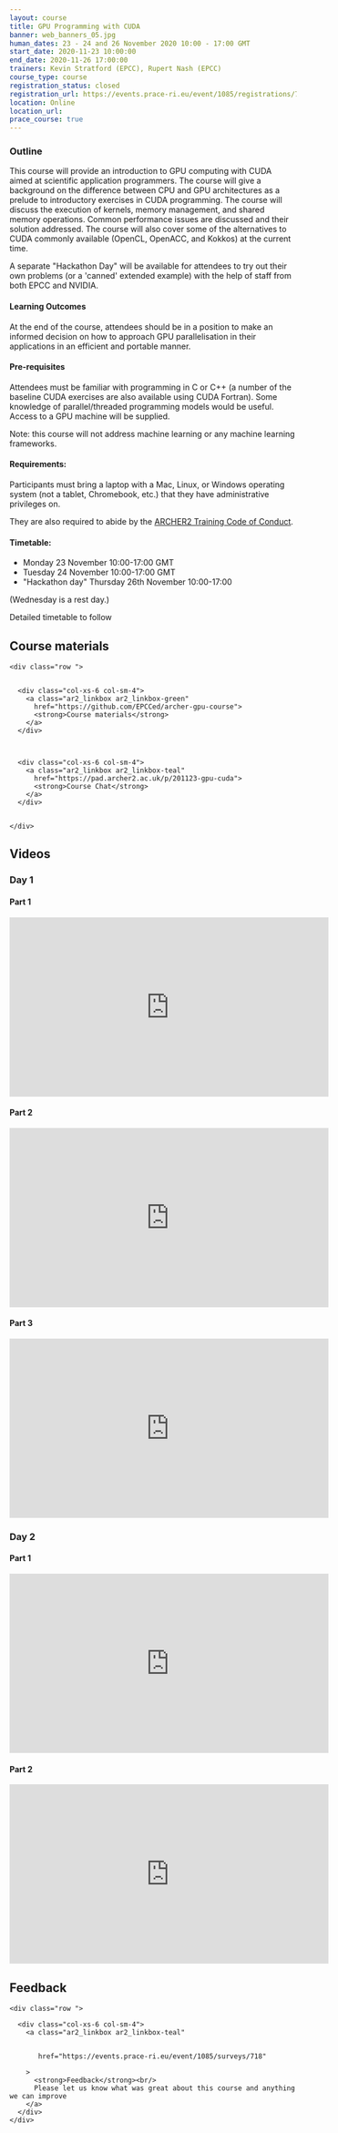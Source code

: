 ```yaml
---
layout: course
title: GPU Programming with CUDA
banner: web_banners_05.jpg 
human_dates: 23 - 24 and 26 November 2020 10:00 - 17:00 GMT
start_date: 2020-11-23 10:00:00
end_date: 2020-11-26 17:00:00
trainers: Kevin Stratford (EPCC), Rupert Nash (EPCC)
course_type: course
registration_status: closed
registration_url: https://events.prace-ri.eu/event/1085/registrations/784/
location: Online
location_url:
prace_course: true
---
```


### Outline

This course will provide an introduction to GPU computing with CUDA aimed at scientific application programmers. The course will give a background on the difference between CPU and GPU architectures as a prelude to introductory exercises in CUDA programming. The course will discuss the execution of kernels, memory management, and shared memory operations. Common performance issues are discussed and their solution addressed. The course will also cover some of the alternatives to CUDA commonly available (OpenCL, OpenACC, and Kokkos) at the current time.

A separate "Hackathon Day" will be available for attendees to try out their own problems (or a 'canned' extended example) with the help of staff from both EPCC and NVIDIA.

#### Learning Outcomes

At the end of the course, attendees should be in a position to make an informed decision on how to approach GPU parallelisation in their applications in an efficient and portable manner.

#### Pre-requisites

Attendees must be familiar with programming in C or C++ (a number of the baseline CUDA exercises are also available using CUDA Fortran). Some knowledge of parallel/threaded programming models would be useful. Access to a GPU machine will be supplied.

Note: this course will not address machine learning or any machine learning frameworks.


#### Requirements:

Participants must bring a laptop with a Mac, Linux, or Windows operating system (not a tablet, Chromebook, etc.) that they have administrative privileges on.

They are also required to abide by the [ARCHER2 Training Code of Conduct](../../code-of-conduct/). 


#### Timetable:
* Monday 23 November 10:00-17:00  GMT
* Tuesday 24 November 10:00-17:00 GMT
* "Hackathon day" Thursday 26th November 10:00-17:00 

(Wednesday is a rest day.)

Detailed timetable to follow


<section id="service">



<h2><a name="materials">Course materials</a></h2>



    <div class="row ">	

		
      <div class="col-xs-6 col-sm-4">
        <a class="ar2_linkbox ar2_linkbox-green" 
          href="https://github.com/EPCCed/archer-gpu-course">
          <strong>Course materials</strong>         
        </a>
      </div>


  
      <div class="col-xs-6 col-sm-4">
        <a class="ar2_linkbox ar2_linkbox-teal" 
          href="https://pad.archer2.ac.uk/p/201123-gpu-cuda">
          <strong>Course Chat</strong>       
        </a>
      </div>
		

 	</div>
		
		
<!--					

<h2><a name="join">Join sessions	</a>	</h2>		




    <div class="row ">	

      <div class="col-xs-6 col-sm-4">
        <a class="ar2_linkbox ar2_linkbox-teal" 
          href="https://eu.bbcollab.com/guest/0dc7a50c12314245894519e43fe206b1">
          <strong>Join Session</strong><br/>
          Join this online session in your browser
        </a>
      </div>

      <div class="col-xs-6 col-sm-4">
        <a class="ar2_linkbox ar2_linkbox-green" href="courses/"
           href="myevent.ics">
          <strong>Add to Calendar</strong><br/>
          Download ICS file to add this event to your calendar complete with join link
        </a>
      </div>

											
    </div>
-->

		
<h2><a name="video">Videos</a></h2>


<h3><a name="videos1">Day 1</a></h3>

<h4>Part 1</h4>

<div>
	<iframe title="Video" width="560" height="315" src="https://www.youtube.com/embed/YVmRmgS2XDo" frameborder="0" allow="accelerometer; autoplay; encrypted-media; gyroscope; picture-in-picture" allowfullscreen></iframe>
</div>


<h4>Part 2</h4>

<div>
	<iframe title="Video" width="560" height="315" src="https://www.youtube.com/embed/RuEGQT0BY5c" frameborder="0" allow="accelerometer; autoplay; encrypted-media; gyroscope; picture-in-picture" allowfullscreen></iframe>
</div>


<h4>Part 3</h4>

<div>
	<iframe title="Video" width="560" height="315" src="https://www.youtube.com/embed/u5ZLj2iwDXw" frameborder="0" allow="accelerometer; autoplay; encrypted-media; gyroscope; picture-in-picture" allowfullscreen></iframe>
</div>




<h3><a name="videos2">Day 2</a></h3>

<h4>Part 1</h4>

<div>
	<iframe title="Video" width="560" height="315" src="https://www.youtube.com/embed/XCwgFx4Rf0k" frameborder="0" allow="accelerometer; autoplay; encrypted-media; gyroscope; picture-in-picture" allowfullscreen></iframe>
</div>


<h4>Part 2</h4>

<div>
	<iframe title="Video" width="560" height="315" src="https://www.youtube.com/embed/TRubbO88r40" frameborder="0" allow="accelerometer; autoplay; encrypted-media; gyroscope; picture-in-picture" allowfullscreen></iframe>
</div>


<!-- 
<h2><a name="slides">Slides</a></h2>



    <div class="row ">	


      <div class="col-xs-6 col-sm-4">
        <a class="ar2_linkbox ar2_linkbox-teal" href="courses/"
           href="transcript.pdf">
          <strong>Transcript</strong><br/>
          Download a transcript of the video audio
        </a>
      </div>



      <div class="col-xs-6 col-sm-4">
        <a class="ar2_linkbox ar2_linkbox-green" href="courses/"
           href="slides.pdf">
          <strong>Slides</strong><br/>
          Download pdf of the presentation.
        </a>
      </div>
										
    </div>

 -->


 
<h2><a name="feedback">Feedback</a></h2>


    <div class="row ">	

      <div class="col-xs-6 col-sm-4">
        <a class="ar2_linkbox ar2_linkbox-teal" 


		   href="https://events.prace-ri.eu/event/1085/surveys/718"

		>
          <strong>Feedback</strong><br/>
          Please let us know what was great about this course and anything we can improve
        </a>
      </div>
    </div>
		
	

 
</section>


